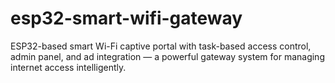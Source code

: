 # esp32-smart-wifi-gateway
ESP32-based smart Wi-Fi captive portal with task-based access control, admin panel, and ad integration — a powerful gateway system for managing internet access intelligently.
